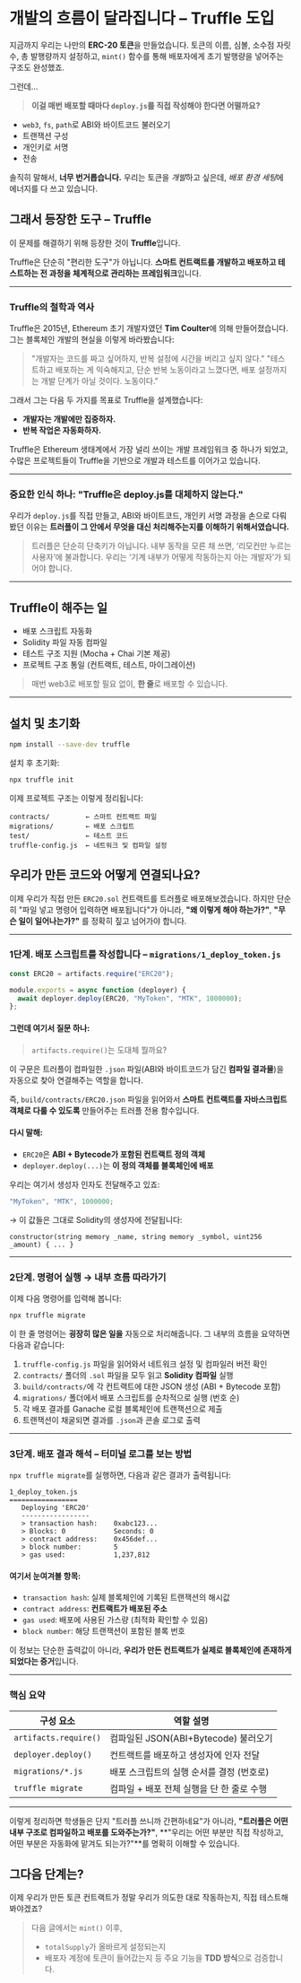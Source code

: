 # 개발의 흐름이 달라집니다 – Truffle 도입

지금까지 우리는 나만의 **ERC-20 토큰**을 만들었습니다.
토큰의 이름, 심볼, 소수점 자릿수, 총 발행량까지 설정하고,
`mint()` 함수를 통해 배포자에게 초기 발행량을 넣어주는 구조도 완성했죠.

그런데...

> **이걸 매번 배포할 때마다 `deploy.js`를 직접 작성해야 한다면 어떨까요?**

- `web3`, `fs`, `path`로 ABI와 바이트코드 불러오기
- 트랜잭션 구성
- 개인키로 서명
- 전송

솔직히 말해서, **너무 번거롭습니다.**
우리는 토큰을 *개발*하고 싶은데, *배포 환경 세팅*에 에너지를 다 쓰고 있습니다.

## 그래서 등장한 도구 – Truffle

이 문제를 해결하기 위해 등장한 것이 **Truffle**입니다.

Truffle은 단순히 "편리한 도구"가 아닙니다.
**스마트 컨트랙트를 개발하고 배포하고 테스트하는 전 과정을 체계적으로 관리하는 프레임워크**입니다.

---

### Truffle의 철학과 역사

Truffle은 2015년, Ethereum 초기 개발자였던 **Tim Coulter**에 의해 만들어졌습니다.
그는 블록체인 개발의 현실을 이렇게 바라봤습니다:

> "개발자는 코드를 짜고 싶어하지, 반복 설정에 시간을 버리고 싶지 않다."
> "테스트하고 배포하는 게 익숙해지고, 단순 반복 노동이라고 느꼈다면, 배포 설정까지는 개발 단계가 아닐 것이다. 노동이다."

그래서 그는 다음 두 가지를 목표로 Truffle을 설계했습니다:

- **개발자는 개발에만 집중하자.**
- **반복 작업은 자동화하자.**

Truffle은 Ethereum 생태계에서 가장 널리 쓰이는 개발 프레임워크 중 하나가 되었고,
수많은 프로젝트들이 Truffle을 기반으로 개발과 테스트를 이어가고 있습니다.

---

### 중요한 인식 하나: **"Truffle은 deploy.js를 대체하지 않는다."**

우리가 `deploy.js`를 직접 만들고, ABI와 바이트코드, 개인키 서명 과정을 손으로 다뤄봤던 이유는
**트러플이 그 안에서 무엇을 대신 처리해주는지를 이해하기 위해서였습니다.**

> 트러플은 단순히 단축키가 아닙니다.
> 내부 동작을 모른 채 쓰면, ‘리모컨만 누르는 사용자’에 불과합니다.
> 우리는 ‘기계 내부가 어떻게 작동하는지 아는 개발자’가 되어야 합니다.

---

## Truffle이 해주는 일

- 배포 스크립트 자동화
- Solidity 파일 자동 컴파일
- 테스트 구조 지원 (Mocha + Chai 기본 제공)
- 프로젝트 구조 통일 (컨트랙트, 테스트, 마이그레이션)

> 매번 web3로 배포할 필요 없이, **한 줄**로 배포할 수 있습니다.

---

## 설치 및 초기화

```bash
npm install --save-dev truffle
```

설치 후 초기화:

```bash
npx truffle init
```

이제 프로젝트 구조는 이렇게 정리됩니다:

```
contracts/         ← 스마트 컨트랙트 파일
migrations/        ← 배포 스크립트
test/              ← 테스트 코드
truffle-config.js  ← 네트워크 및 컴파일 설정
```

## 우리가 만든 코드와 어떻게 연결되나요?

이제 우리가 직접 만든 `ERC20.sol` 컨트랙트를 트러플로 배포해보겠습니다.
하지만 단순히 "파일 넣고 명령어 입력하면 배포됩니다"가 아니라,
**"왜 이렇게 해야 하는가?"**, **"무슨 일이 일어나는가?"** 를 정확히 짚고 넘어가야 합니다.

---

### 1단계. 배포 스크립트를 작성합니다 – `migrations/1_deploy_token.js`

```js
const ERC20 = artifacts.require("ERC20");

module.exports = async function (deployer) {
  await deployer.deploy(ERC20, "MyToken", "MTK", 1000000);
};
```

#### 그런데 여기서 질문 하나:

> `artifacts.require()`는 도대체 뭘까요?

이 구문은 트러플이 컴파일한 `.json` 파일(ABI와 바이트코드가 담긴 **컴파일 결과물**)을 자동으로 찾아 연결해주는 역할을 합니다.

즉, `build/contracts/ERC20.json` 파일을 읽어와서
**스마트 컨트랙트를 자바스크립트 객체로 다룰 수 있도록** 만들어주는 트러플 전용 함수입니다.

#### 다시 말해:

- `ERC20`은 **ABI + Bytecode가 포함된 컨트랙트 정의 객체**
- `deployer.deploy(...)`는 **이 정의 객체를 블록체인에 배포**

우리는 여기서 생성자 인자도 전달해주고 있죠:

```js
"MyToken", "MTK", 1000000;
```

→ 이 값들은 그대로 Solidity의 생성자에 전달됩니다:

```solidity
constructor(string memory _name, string memory _symbol, uint256 _amount) { ... }
```

---

### 2단계. 명령어 실행 → 내부 흐름 따라가기

이제 다음 명령어를 입력해 봅니다:

```bash
npx truffle migrate
```

이 한 줄 명령어는 **굉장히 많은 일을** 자동으로 처리해줍니다.
그 내부의 흐름을 요약하면 다음과 같습니다:

1. `truffle-config.js` 파일을 읽어와서 네트워크 설정 및 컴파일러 버전 확인
2. `contracts/` 폴더의 `.sol` 파일을 모두 읽고 **Solidity 컴파일** 실행
3. `build/contracts/`에 각 컨트랙트에 대한 JSON 생성 (ABI + Bytecode 포함)
4. `migrations/` 폴더에서 배포 스크립트를 순차적으로 실행 (번호 순)
5. 각 배포 결과를 Ganache 로컬 블록체인에 트랜잭션으로 제출
6. 트랜잭션이 채굴되면 결과를 `.json`과 콘솔 로그로 출력

---

### 3단계. 배포 결과 해석 – 터미널 로그를 보는 방법

`npx truffle migrate`를 실행하면, 다음과 같은 결과가 출력됩니다:

```
1_deploy_token.js
=================
   Deploying 'ERC20'
   -----------------
   > transaction hash:    0xabc123...
   > Blocks: 0            Seconds: 0
   > contract address:    0x456def...
   > block number:        5
   > gas used:            1,237,812
```

#### 여기서 눈여겨볼 항목:

- `transaction hash`: 실제 블록체인에 기록된 트랜잭션의 해시값
- `contract address`: **컨트랙트가 배포된 주소**
- `gas used`: 배포에 사용된 가스량 (최적화 확인할 수 있음)
- `block number`: 해당 트랜잭션이 포함된 블록 번호

이 정보는 단순한 출력값이 아니라,
**우리가 만든 컨트랙트가 실제로 블록체인에 존재하게 되었다는 증거**입니다.

---

### 핵심 요약

| 구성 요소             | 역할 설명                                 |
| --------------------- | ----------------------------------------|
| `artifacts.require()` | 컴파일된 JSON(ABI+Bytecode) 불러오기      |
| `deployer.deploy()`   | 컨트랙트를 배포하고 생성자에 인자 전달    |
| `migrations/*.js`     | 배포 스크립트의 실행 순서를 결정 (번호로) |
| `truffle migrate`     | 컴파일 + 배포 전체 실행을 단 한 줄로 수행 |

---

이렇게 정리하면 학생들은 단지 "트러플 쓰니까 간편하네요"가 아니라,
**"트러플은 어떤 내부 구조로 컴파일하고 배포를 도와주는가?"**,
**"우리는 어떤 부분만 직접 작성하고, 어떤 부분은 자동화에 맡겨도 되는가?"**를 명확히 이해할 수 있습니다.

## 그다음 단계는?

이제 우리가 만든 토큰 컨트랙트가
정말 우리가 의도한 대로 작동하는지, 직접 테스트해봐야겠죠?

> 다음 글에서는 `mint()` 이후,
>
> - `totalSupply`가 올바르게 설정되는지
> - 배포자 계정에 토큰이 들어갔는지
>   등 주요 기능을 **TDD 방식**으로 검증합니다.
